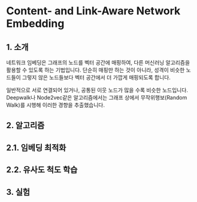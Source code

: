 # Content- and Link-Aware Network Embedding

## 1. 소개
네트워크 임베딩은 그래프의 노드를 벡터 공간에 매핑하여, 다른 머신러닝 알고리즘을 활용할 수 있도록 하는 기법입니다. 
단순히 매핑만 하는 것이 아니라, 성격이 비슷한 노드들이 그렇지 않은 노드들보다 벡터 공간에서 더 가깝게 매핑되도록 합니다.

일반적으로 서로 연결되어 있거나, 공통된 이웃 노드가 많을 수록 비슷한 노드입니다.
Deepwalk나 Node2vec같은 알고리즘에서는 그래프 상에서 무작위행보(Random Walk)를 시행해 이러한 경향을 추출했습니다.


## 2. 알고리즘
## 2.1. 임베딩 최적화
## 2.2. 유사도 척도 학습
## 3. 실험
